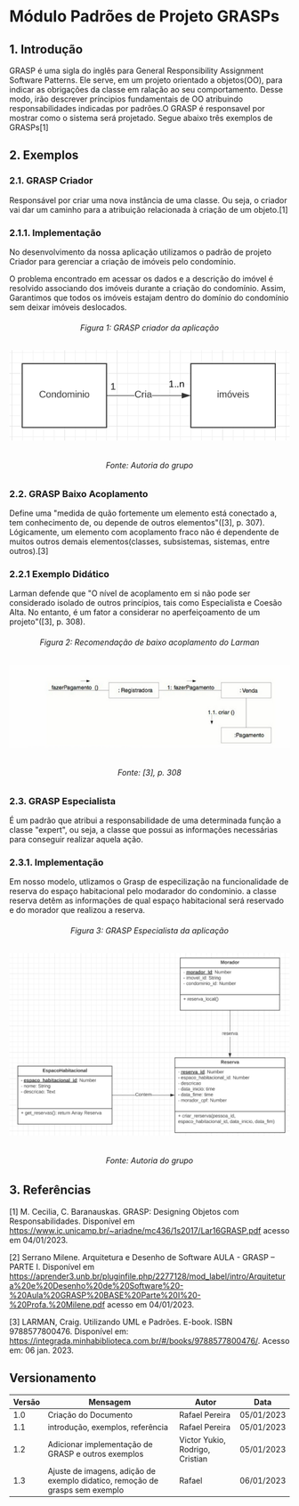 # Módulo Padrões de Projeto GRASPs

## 1. Introdução
GRASP é uma sigla do inglês para General Responsibility Assignment Software
Patterns. Ele serve, em um projeto orientado a objetos(OO), para indicar as obrigações da classe em ralação ao seu comportamento. Desse modo, irão descrever príncipios fundamentais de OO atribuindo responsabilidades indicadas por padrões.O GRASP é responsavel por mostrar como o sistema será projetado. Segue abaixo três exemplos de GRASPs[1]

## 2. Exemplos

### 2.1. GRASP Criador
Responsável por criar uma nova instância de uma classe. Ou seja, o criador vai dar um caminho para a atribuição relacionada à criação de um objeto.[1]

### 2.1.1. Implementação
No desenvolvimento da nossa aplicação utilizamos o padrão de projeto Criador para gerenciar a criação de imóveis pelo condomínio.

O problema encontrado em acessar os dados e a descrição do imóvel é resolvido associando dos imóveis durante a criação do condomínio. Assim, Garantimos que todos os imóveis estajam dentro do domínio do condomínio sem deixar imóveis deslocados.

<h6 align='center'>Figura 1: GRASP criador da aplicação<h6/>

<center>
<img width="600px" src="../assets/padroes_de_projeto/GRASP-Creator.png" alt="Creator-Grasp"> 
</center>

<h6 align='center'>Fonte: Autoria do grupo<h6/>


### 2.2. GRASP Baixo Acoplamento
Define uma "medida de quão fortemente um elemento está conectado a, tem conhecimento de, ou depende de outros elementos"([3], p. 307). Lógicamente, um elemento com acoplamento fraco não é dependente de muitos outros demais elementos(classes, subsistemas, sistemas, entre outros).[3]

### 2.2.1 Exemplo Didático
Larman defende que "O nível de acoplamento em si não pode ser considerado isolado de outros princípios, tais como Especialista e Coesão Alta. No entanto, é um fator a considerar no aperfeiçoamento de um projeto"([3], p. 308).

<h6 align='center'>Figura 2: Recomendação de baixo acoplamento do Larman<h6/>

<center>
<img width="600px" src="../assets/padroes_de_projeto/Grasp-baixoAcop.png" alt="Baixo"> 
</center>

<h6 align='center'>Fonte: [3], p. 308<h6/>

### 2.3. GRASP Especialista
É um padrão que atribui a responsabilidade de uma determinada função a classe "expert", ou seja, a classe que possui as informações necessárias para conseguir realizar aquela ação.

### 2.3.1. Implementação
Em nosso modelo, utlizamos o Grasp de especilização na funcionalidade de reserva do espaço habitacional pelo modarador do condominio. a classe reserva detêm as informações de qual espaço habitacional será reservado e do morador que realizou a reserva.

<h6 align='center'>Figura 3: GRASP Especialista da aplicação<h6/>

![Creator-Expert](../assets/padroes_de_projeto/Grasp-Expert.png)

<h6 align='center'>Fonte: Autoria do grupo<h6/>

## 3. Referências
[1] M. Cecilia, C. Baranauskas. GRASP: Designing Objetos com Responsabilidades. Disponível em <https://www.ic.unicamp.br/~ariadne/mc436/1s2017/Lar16GRASP.pdf> acesso em 04/01/2023.

[2] Serrano Milene. Arquitetura e Desenho de Software AULA - GRASP – PARTE I. Disponível em <https://aprender3.unb.br/pluginfile.php/2277128/mod_label/intro/Arquitetura%20e%20Desenho%20de%20Software%20-%20Aula%20GRASP%20BASE%20Parte%20I%20-%20Profa.%20Milene.pdf> acesso em 04/01/2023.

[3] LARMAN, Craig. Utilizando UML e Padrões. E-book. ISBN 9788577800476. Disponível em: https://integrada.minhabiblioteca.com.br/#/books/9788577800476/. Acesso em: 06 jan. 2023.

## Versionamento
| Versão | Mensagem              | Autor        | Data       |
|--------|-----------------------|--------------|------------|
| 1.0    | Criação do Documento  | Rafael Pereira| 05/01/2023 |
| 1.1    | introdução, exemplos, referência | Rafael Pereira  | 05/01/2023|
| 1.2    | Adicionar implementação de GRASP e outros exemplos | Victor Yukio, Rodrigo, Cristian | 05/01/2023 |
| 1.3    | Ajuste de imagens, adição de exemplo didatico, remoção de grasps sem exemplo | Rafael | 06/01/2023 |